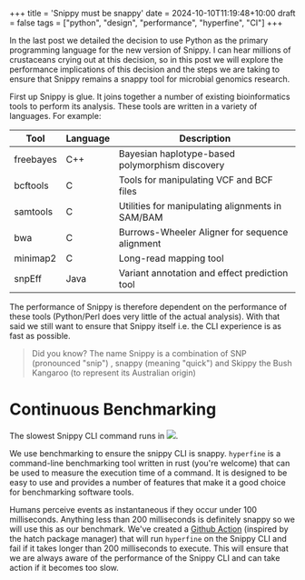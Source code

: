 +++
title = 'Snippy must be snappy'
date = 2024-10-10T11:19:48+10:00
draft = false
tags = ["python", "design", "performance", "hyperfine", "CI"]
+++

In the last post we detailed the decision to use Python as the primary programming language for the new version of Snippy. I can hear millions of crustaceans crying out at this decision, so in this post we will explore the performance implications of this decision and the steps we are taking to ensure that Snippy remains a snappy tool for microbial genomics research.

First up Snippy is glue. It joins together a number of existing bioinformatics tools to perform its analysis. These tools are written in a variety of languages. For example:

| Tool      | Language | Description                                      |
|-----------|----------|--------------------------------------------------|
| freebayes | C++      | Bayesian haplotype-based polymorphism discovery  |
| bcftools  | C        | Tools for manipulating VCF and BCF files         |
| samtools  | C        | Utilities for manipulating alignments in SAM/BAM |
| bwa       | C        | Burrows-Wheeler Aligner for sequence alignment   |
| minimap2  | C        | Long-read mapping tool                           |
| snpEff    | Java     | Variant annotation and effect prediction tool    |

The performance of Snippy is therefore dependent on the performance of these tools (Python/Perl does very little of the actual analysis). With that said we still want to ensure that Snippy itself i.e. the CLI experience is as fast as possible.

> Did you know? The name Snippy is a combination of SNP (pronounced "snip") , snappy (meaning "quick") and Skippy the Bush Kangaroo (to represent its Australian origin)

# Continuous Benchmarking

The slowest Snippy CLI command runs in <img src="https://byob.yarr.is/centre-pathogen-genomics/snippy-ng/benchmark" style="display:inline;"/>.

We use benchmarking to ensure the snippy CLI is snappy. `hyperfine` is a command-line benchmarking tool written in rust (you're welcome) that can be used to measure the execution time of a command. It is designed to be easy to use and provides a number of features that make it a good choice for benchmarking software tools.

Humans perceive events as instantaneous if they occur under 100 milliseconds. Anything less than 200 milliseconds is definitely snappy so we will use this as our benchmark. We've created a [Github Action](https://github.com/centre-pathogen-genomics/snippy-ng/actions/workflows/benchmark.yaml) (inspired by the hatch package manager) that will run `hyperfine` on the Snippy CLI and fail if it takes longer than 200 milliseconds to execute. This will ensure that we are always aware of the performance of the Snippy CLI and can take action if it becomes too slow. 
